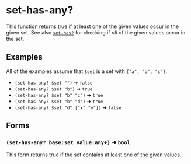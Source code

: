# set-has-any?

This function returns true if at least one of the given values occur in the
given set. See also [`set-has?`](set-has.md) for checking if _all_ of the given
values occur in the set.

## Examples

All of the examples assume that `$set` is a set with `{"a", "b", "c"}`.

* `(set-has-any? $set "")` ➜ `false`
* `(set-has-any? $set "b")` ➜ `true`
* `(set-has-any? $set "b" "c")` ➜ `true`
* `(set-has-any? $set "b" "d")` ➜ `true`
* `(set-has-any? $set "d" ["x" "y"])` ➜ `false`

## Forms

### `(set-has-any? base:set value:any+)` ➜ `bool`

This form returns true if the set contains at least one of the given values.
